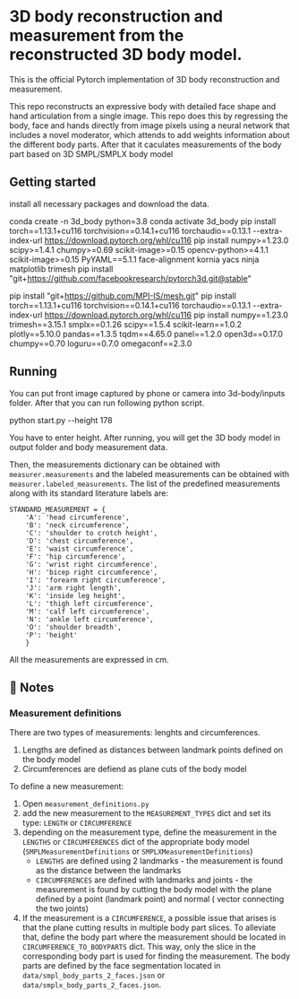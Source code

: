 # 3D body reconstruction and measurement from the reconstructed 3D body model.

<p align="center"><p align="center">

This is the official Pytorch implementation of 3D body reconstruction and measurement. 

This repo reconstructs an expressive body with detailed face shape and hand articulation from a single image.
This repo does this by regressing the body, face and hands directly from image pixels using a neural network that includes a novel moderator, which attends to add weights information about the different body parts. After that it caculates measurements of the body part based on 3D SMPL/SMPLX body model 

## Getting started
install all necessary packages and download the data.

conda create -n 3d_body python=3.8
conda activate 3d_body
pip install torch==1.13.1+cu116 torchvision==0.14.1+cu116 torchaudio==0.13.1 --extra-index-url https://download.pytorch.org/whl/cu116
pip install numpy>=1.23.0 scipy>=1.4.1 chumpy>=0.69 scikit-image>=0.15 opencv-python>=4.1.1 scikit-image>=0.15 PyYAML==5.1.1 face-alignment kornia yacs ninja matplotlib trimesh
pip install "git+https://github.com/facebookresearch/pytorch3d.git@stable"

pip install "git+https://github.com/MPI-IS/mesh.git"
pip install torch==1.13.1+cu116 torchvision==0.14.1+cu116 torchaudio==0.13.1 --extra-index-url https://download.pytorch.org/whl/cu116
pip install numpy==1.23.0 trimesh==3.15.1 smplx==0.1.26 scipy==1.5.4 scikit-learn==1.0.2 plotly==5.10.0 pandas==1.3.5 tqdm==4.65.0 panel==1.2.0 open3d==0.17.0 chumpy==0.70 loguru==0.7.0 omegaconf==2.3.0

## Running

You can put front image captured by phone or camera into 3d-body/inputs folder.
After that you can run following python script.

python start.py --height 178

You have to enter height.
After running, you will get the 3D body model in output folder and body measurement data.

Then, the measurements dictionary can be obtained with `measurer.measurements` and the labeled measurements can be obtained with `measurer.labeled_measurements`. The list of the predefined measurements along with its standard literature labels are:

```
STANDARD_MEASUREMENT = {
    'A': 'head circumference',
    'B': 'neck circumference',
    'C': 'shoulder to crotch height',
    'D': 'chest circumference',
    'E': 'waist circumference',
    'F': 'hip circumference',
    'G': 'wrist right circumference',
    'H': 'bicep right circumference',
    'I': 'forearm right circumference',
    'J': 'arm right length',
    'K': 'inside leg height',
    'L': 'thigh left circumference',
    'M': 'calf left circumference',
    'N': 'ankle left circumference',
    'O': 'shoulder breadth',
    'P': 'height'
    }
```

All the measurements are expressed in cm.

## 📝 Notes

### Measurement definitions
There are two types of measurements: lenghts and circumferences.
1. Lengths are defined as distances between landmark points defined on the body model
2. Circumferences are defiend as plane cuts of the body model

To define a new measurement:
1. Open `measurement_definitions.py`
1. add the new measurement to the `MEASUREMENT_TYPES` dict and set its type:
   `LENGTH` or `CIRCUMFERENCE`
2. depending on the measurement type, define the measurement in the `LENGTHS` or 
   `CIRCUMFERENCES` dict of the appropriate body model (`SMPLMeasurementDefinitions` or `SMPLXMeasurementDefinitions`)
   - `LENGTHS` are defined using 2 landmarks - the measurement is 
            found as the distance between the landmarks
   - `CIRCUMFERENCES` are defined with landmarks and joints - the 
            measurement is found by cutting the body model with the 
            plane defined by a point (landmark point) and normal (
            vector connecting the two joints)
3. If the measurement is a `CIRCUMFERENCE`, a possible issue that arises is
   that the plane cutting results in multiple body part slices. To alleviate
   that, define the body part where the measurement should be located in 
   `CIRCUMFERENCE_TO_BODYPARTS` dict. This way, only the slice in the corresponding body part is
   used for finding the measurement. The body parts are defined by the 
   face segmentation located in `data/smpl_body_parts_2_faces.json` or `data/smplx_body_parts_2_faces.json`.

<br>


